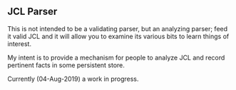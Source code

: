## JCL Parser

This is not intended to be a validating parser, but an analyzing parser; feed it valid JCL and it will allow you to examine its various bits to learn things of interest.

My intent is to provide a mechanism for people to analyze JCL and record pertinent facts in some persistent store.

Currently (04-Aug-2019) a work in progress.

